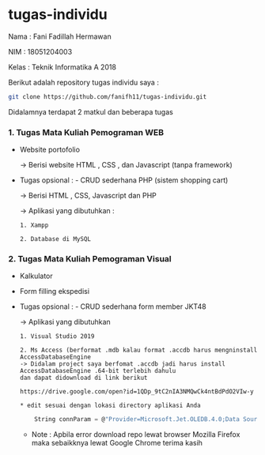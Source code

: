 # tugas-individu

Nama : Fani Fadillah Hermawan

NIM : 18051204003

Kelas : Teknik Informatika A 2018


Berikut adalah repository tugas individu saya :
```bash
git clone https://github.com/fanifh11/tugas-individu.git
```

Didalamnya terdapat 2 matkul dan beberapa tugas 
### 1. Tugas Mata Kuliah Pemograman WEB
  * Website portofolio
    
    -> Berisi website HTML , CSS , dan Javascript (tanpa framework)
  
  * Tugas opsional : - CRUD sederhana PHP (sistem shopping cart)
    
    -> Berisi HTML , CSS, Javascript dan PHP 
    
    -> Aplikasi yang dibutuhkan : 
        
        1. Xampp
        
        2. Database di MySQL
  
### 2. Tugas Mata Kuliah Pemograman Visual
  * Kalkulator
  
  * Form filling ekspedisi
  
  * Tugas opsional : - CRUD sederhana form member JKT48 
  
    -> Aplikasi yang dibutuhkan 
      
        1. Visual Studio 2019
        
        2. Ms Access (berformat .mdb kalau format .accdb harus mengninstall AccessDatabaseEngine
        -> Didalam project saya berfomat .accdb jadi harus install AccessDatabaseEngine .64-bit terlebih dahulu
        dan dapat didownload di link berikut
        
        https://drive.google.com/open?id=1QDp_9tC2nIA3NMQwCk4ntBdPdO2VIw-y
        
        * edit sesuai dengan lokasi directory aplikasi Anda
     ```c
         String connParam = @"Provider=Microsoft.Jet.OLEDB.4.0;Data Source=[ directory aplikasi Anda ]\db\db.mdb;Persist Security Info=False";
     ```
     
     * Note : Apbila error download repo lewat browser Mozilla Firefox maka sebaikknya lewat Google Chrome terima kasih

